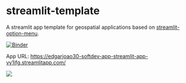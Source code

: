 # streamlit-template

A streamlit app template for geospatial applications based on [streamlit-option-menu](https://github.com/victoryhb/streamlit-option-menu).

[![Binder](https://mybinder.org/badge_logo.svg)](https://mybinder.org/v2/gh/giswqs/streamlit-template/master?urlpath=proxy/8501/)

App URL: <https://edgarjoao30-softdev-app-streamlit-app-vy1ifg.streamlitapp.com/>

![](https://i.imgur.com/xd64mCi.png)
